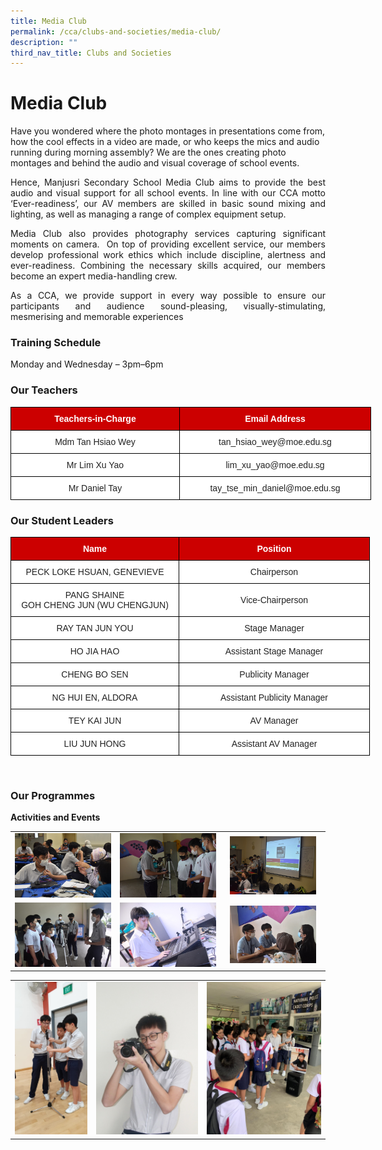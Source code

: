 ```yaml
---
title: Media Club
permalink: /cca/clubs-and-societies/media-club/
description: ""
third_nav_title: Clubs and Societies
---
```

# **Media Club**

Have you wondered where the photo montages in presentations come from, how the cool effects in a video are made, or who keeps the mics and audio running during morning assembly? We are the ones creating photo montages and behind the audio and visual coverage of school events.  

<p style="text-align: justify;">Hence, Manjusri Secondary School Media Club aims to provide the best audio and visual support for all school events. In line with our CCA motto ‘Ever-readiness’, our AV members are skilled in basic sound mixing and lighting, as well as managing a range of complex equipment setup.</p>

<p style="text-align: justify;">Media Club also provides photography services capturing significant moments on camera.&nbsp; On top of providing excellent service, our members develop professional work ethics which include discipline, alertness and ever-readiness. Combining the necessary skills acquired, our members become an expert media-handling crew.</p>

<p style="text-align: justify;">As a CCA, we provide support in every way possible to ensure our participants and audience sound-pleasing, visually-stimulating, mesmerising and memorable experiences  </p>

### **Training Schedule**

Monday and Wednesday – 3pm–6pm  

### **Our Teachers**

<style type="text/css">
.tg  {border-collapse:collapse;border-spacing:0;}
.tg td{border-color:black;border-style:solid;border-width:1px;font-family:Arial, sans-serif;font-size:14px;
  overflow:hidden;padding:10px 5px;word-break:normal;}
.tg th{border-color:black;border-style:solid;border-width:1px;font-family:Arial, sans-serif;font-size:14px;
  font-weight:normal;overflow:hidden;padding:10px 5px;word-break:normal;}
.tg .tg-xu5m{background-color:#C00;color:#FFF;font-weight:bold;text-align:center;vertical-align:top}
.tg .tg-a3j2{background-color:#FFF;color:#222;text-align:center;vertical-align:middle}
</style>
<table class="tg" style="undefined;table-layout: fixed; width: 700px">
<colgroup>
<col style="width: 270px">
<col style="width: 306px">
</colgroup>
<thead>
  <tr>
    <th class="tg-xu5m">Teachers-in-Charge</th>
    <th class="tg-xu5m">Email Address</th>
  </tr>
</thead>
<tbody>
  <tr>
    <td class="tg-a3j2"><span style="color:#222;background-color:transparent"> Mdm Tan Hsiao Wey</span></td>
    <td class="tg-a3j2"><span style="color:#222;background-color:transparent">tan_hsiao_wey@moe.edu.sg </span></td>
  </tr>
  <tr>
    <td class="tg-a3j2"><span style="color:#222;background-color:transparent">Mr Lim Xu Yao </span></td>
    <td class="tg-a3j2"><span style="color:#222;background-color:transparent">lim_xu_yao@moe.edu.sg </span></td>
  </tr>
  <tr>
    <td class="tg-a3j2"><span style="color:#222;background-color:transparent"> Mr Daniel Tay</span></td>
    <td class="tg-a3j2"><span style="color:#222;background-color:transparent">tay_tse_min_daniel@moe.edu.sg </span></td>
  </tr>
 
</tbody>
</table>

### **Our Student Leaders**


<style type="text/css">
.tg  {border-collapse:collapse;border-spacing:0;}
.tg td{border-color:black;border-style:solid;border-width:1px;font-family:Arial, sans-serif;font-size:14px;
  overflow:hidden;padding:10px 5px;word-break:normal;}
.tg th{border-color:black;border-style:solid;border-width:1px;font-family:Arial, sans-serif;font-size:14px;
  font-weight:normal;overflow:hidden;padding:10px 5px;word-break:normal;}
.tg .tg-xu5m{background-color:#C00;color:#FFF;font-weight:bold;text-align:center;vertical-align:top}
.tg .tg-a3j2{background-color:#FFF;color:#222;text-align:center;vertical-align:middle}
</style>
<table class="tg" style="undefined;table-layout: fixed; width: 700px">
<colgroup>
<col style="width: 269px">
<col style="width: 305px">
</colgroup>
<thead>
  <tr>
    <th class="tg-xu5m">Name</th>
    <th class="tg-xu5m">Position</th>
  </tr>
</thead>
<tbody>
  <tr>
    <td class="tg-a3j2"><span style="color:#222;background-color:transparent">PECK LOKE HSUAN, GENEVIEVE</span></td>
    <td class="tg-a3j2"><span style="color:#222;background-color:transparent">Chairperson</span></td>
  </tr>
  <tr>
    <td class="tg-a3j2"><span style="color:#222;background-color:transparent">PANG SHAINE<br>GOH CHENG JUN (WU CHENGJUN)<br></span></td>
    <td class="tg-a3j2"><span style="color:#222;background-color:transparent">Vice-Chairperson</span></td>
  </tr>
	 <tr>
    <td class="tg-a3j2"><span style="color:#222;background-color:transparent">RAY TAN JUN YOU</span></td>
    <td class="tg-a3j2"><span style="color:#222;background-color:transparent">Stage Manager</span></td>
  </tr>
	 <tr>
    <td class="tg-a3j2"><span style="color:#222;background-color:transparent">HO JIA HAO</span></td>
    <td class="tg-a3j2"><span style="color:#222;background-color:transparent">Assistant Stage Manager</span></td>
  </tr>
		 <tr>
    <td class="tg-a3j2"><span style="color:#222;background-color:transparent">CHENG BO SEN</span></td>
    <td class="tg-a3j2"><span style="color:#222;background-color:transparent">Publicity Manager</span></td>
  </tr>
		 <tr>
    <td class="tg-a3j2"><span style="color:#222;background-color:transparent">NG HUI EN, ALDORA</span></td>
    <td class="tg-a3j2"><span style="color:#222;background-color:transparent">Assistant Publicity Manager</span></td>
  </tr>
		 <tr>
    <td class="tg-a3j2"><span style="color:#222;background-color:transparent">TEY KAI JUN</span></td>
    <td class="tg-a3j2"><span style="color:#222;background-color:transparent">AV Manager</span></td>
  </tr>
		 <tr>
    <td class="tg-a3j2"><span style="color:#222;background-color:transparent">LIU JUN HONG</span></td>
    <td class="tg-a3j2"><span style="color:#222;background-color:transparent">Assistant AV Manager</span></td>
  </tr>
</tbody>
</table>

<br>

### **Our Programmes**


**Activities and Events**

|   |   |   |
|:---:|:---:|:---:|
| ![](/images/Cca/Media%20Club/Discussion%20with%20CCAs%20teachers.jpg)  | ![](/images/Cca/Media%20Club/Media%201.jpg)  | <img src="/images/Cca/Media%20Club/Media%202.jpg" style="width:90%">  |
|  ![](/images/Cca/Media%20Club/Media%206.jpg) | ![](/images/Cca/Media%20Club/Media%20Club%20managing%20equipment.jpg)  |    <img src="/images/Cca/Media%20Club/Media%205.jpg" style="width:90%"> |

|   |   |   |
|:---:|:---:|:---:|
| ![](/images/Cca/Media%20Club/Media%20Club%20training.jpeg)  | ![](/images/Cca/Media%20Club/student%20posing.jpg)  | ![](/images/Cca/Media%20Club/Media%20Club%20during%20CCA%20Orientation.jpeg)  |